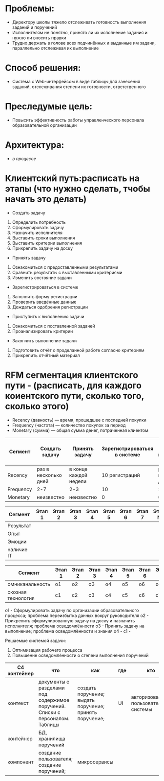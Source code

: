 # Проблемы: 
- Директору школы тяжело отслеживать готовность выполнения заданий и поручений
- Исполнителям не понятно, принято ли их исполнение задания и нужно ли вносить правки
- Трудно держать в голове всех подчинённых и выданные им задачи, параллельно отслеживая их выполнение

# Способ решения: 
- Система с Web-интерфейсом в виде таблицы для занесения заданий, отслеживания степени их готовности, ответственного

# Преследумые цель:
- Повысить эффективность работы управленческого персонала образовательной организации

# Архитектура:
- *в процессе*

# Клиентский путь:расписать на этапы (что нужно сделать, тчобы начать это делать)
- Создать задачу
1) Определить потребность
2) Сформулировать задачу
3) Назначить исполнителя
4) Выставить сроки выполнения
5) Выставить критерии выполнения
6) Прикрепить задачу на доску

- Принять задачу
1) Ознакомиться с предоставленными результатами
2) Сравнить результаты с выставленными критериями
3) Изменить состояние задачи

- Зарегистрироваться в системе
1) Заполнить форму регистрации
2) Проверить введённые данные
3) Дождаться одобрения регистрации

- Приступить к выполнению задачи
1) Ознакомиться с поставленной задачей
2) Проанализировать критерии

- Закончить выполнение задачи
1) Подготовить отчёт о проделанной работе согласно критериям
2) Прикрепить отчётный материал


# RFM сегментация клиентского пути - (расписать, для каждого коиентского пути, сколько того, сколько этого)
- Recency (давность) — время, прошедшее с последней покупки
- Frequency (частота) — количество покупок за период
- Monetary (сумма) — общая сумма денег, потраченная клиентом

| Сегмент   | Создать задачу             | Принять задачу            | Зарегистрироваться в системе | Приступить к выполнению задачи | Закончить выполнение задачи |
|---        |---                         |---                        |---                           |---                             |---                          | 
|Recency    |    раз в несколько дней    | в конце каждой недели     |    10 регистраций            |  раз в несколько дней          |                             |    
|Frequency  |    2-7                     | 2-3                       |    10                        |  2-3 в день                    |                             |    
|Monetary   |    неизвестно              | неизвестно                |    0                         |  0                             |                             |    


| Сегмент   | Этап 1 | Этап 2 | Этап 3 | Этап 4 |Этап 5 | Этап 6 |Этап 7 |Этап N |
|---        |---     |---     |---     |---     |---    | ---    |---    |---    |
|Результат  |        |        |        |        |       |        |       |       |
|Опыт       |        |        |        |        |       |        |       |       |
|Эмоции     |        |        |        |        |       |        |       |       |
|наличие IT |        |        |        |        |       |        |       |       |

| Сегмент          | Этап 1 | Этап 2 | Этап 3 | Этап 4 |Этап 5 | Этап 6 |Этап 7 |Этап N |
|---               |---     |---     |---     |---     |---    | ---    |---    |---    |
|омниканальность   |o1      |o2      |o3      |o4      |о5     |о6      |о7     |       |
|скозная технология|с1      |с2      |с3      |с4      |с5     |с6      |с7     |       |

о1 - Сформулировать задачу по организации образовательного процесса; проблема переизбытка данных вокруг руководителя
о2 - Прикрепить сформулированную задачу на доску и назначить исполнителя; проблема осведомлённости
о3 - Принять задачу на выполнение; проблема осведомлённости и знания
о4 - 
с1 - 

Решаемые системой задачи:
1) Оптимизация рабочего процесса
2) Повышение осведомлённости о степени выполнения поручений

| С4 контейнер  | что                                                                        | как                                                   | где    | кто    | когда | почему | 
|---            |---                                                                         |---                                                    |---     |---     |---    | ---    |
| контекст      |документы с разделами под содержимое поручений. Списки с персоналом. Таблицы|создать поручение; выдать поручение; принять поручение;|UI      |авторизованные пользователи системы| менеджмент управленческих документов|исполнение управленческих обязанностей        |
| контейнер     |БД, хранилища поручений                                                     |                                                       |        |        |       |        |
| компонент     |создание пользователя; создание поручений;                                  |микросервисы                                           |        |        |       |        |
